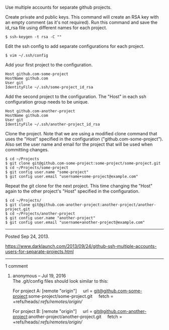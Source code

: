 Use multiple accounts for separate github projects.

Create private and public keys. This command will create an RSA key with an empty comment (as it's not required). Run this command and save the id_rsa file using different names for each project.
```
$ ssh-keygen -t rsa -C ""
```

Edit the ssh config to add separate configurations for each project.
```
$ vim ~/.ssh/config
```

Add your first project to the configuration.
```
Host github.com-some-project
HostName github.com
User git
IdentityFile ~/.ssh/some-project_id_rsa
```

Add the second project to the configuration. The "Host" in each ssh configuration group needs to be unique.
```
Host github.com-another-project
HostName github.com
User git
IdentityFile ~/.ssh/another-project_id_rsa
```

Clone the project. Note that we are using a modified clone command that uses the "Host" specified in the configuration ("github.com-some-project"). Also set the user name and email for the project that will be used when committing changes.
```
$ cd ~/Projects
$ git clone git@github.com-some-project:some-project/some-project.git
$ cd ~/Projects/some-project
$ git config user.name "some-project"
$ git config user.email "username+some-project@example.com"
```

Repeat the git clone for the next project. This time changing the "Host" again to the other project's "Host" specified in the configuration.
```
$ cd ~/Projects/
$ git clone git@github.com-another-project:another-project/another-project.git
$ cd ~/Projects/another-project
$ git config user.name "another-project"
$ git config user.email "username+another-project@example.com"
```

---

Posted Sep 24, 2013.

https://www.darklaunch.com/2013/09/24/github-ssh-multiple-accounts-users-for-separate-projects.html

---

1 comment

<ol>
    <li>
        <div>
            anonymous &ndash; Jul 19, 2016
            <div>
The .git/config files should look similar to this:

For project A:
[remote "origin"]
&nbsp;&nbsp;&nbsp;&nbsp;url = git@github.com-some-project:some-project/some-project.git
&nbsp;&nbsp;&nbsp;&nbsp;fetch = +refs/heads/*:refs/remotes/origin/*

For project B:
[remote "origin"]
&nbsp;&nbsp;&nbsp;&nbsp;url = git@github.com-another-project:another-project/another-project.git
&nbsp;&nbsp;&nbsp;&nbsp;fetch = +refs/heads/*:refs/remotes/origin/*
            </div>
        </div>
    </li>
</ol>
